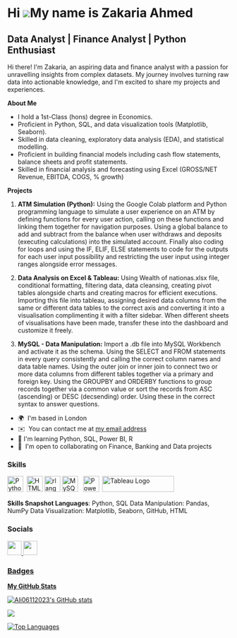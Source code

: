 Hi ![](https://user-images.githubusercontent.com/18350557/176309783-0785949b-9127-417c-8b55-ab5a4333674e.gif)My name is Zakaria Ahmed
===========================================================================================================================

Data Analyst | Finance Analyst | Python Enthusiast 
---------------------------------------------------

Hi there! I'm Zakaria, an aspiring data and finance analyst with a passion for unravelling insights from complex datasets. My journey involves turning raw data into actionable knowledge, and I'm excited to share my projects and experiences. 

**About Me** 

- I hold a 1st-Class (hons) degree in Economics. 
- Proficient in Python, SQL, and data visualization tools (Matplotlib, Seaborn). 
- Skilled in data cleaning, exploratory data analysis (EDA), and statistical modelling.
- Proficient in building financial models including cash flow statements, balance sheets and profit statements.
- Skilled in financial analysis and forecasting using Excel (GROSS/NET Revenue, EBITDA, COGS, % growth)

**Projects** 

1. **ATM Simulation (Python):** Using the Google Colab platform and Python programming language to simulate a user experience on an ATM by defining functions for every user action, calling on these functions and linking them together for navigation purposes. Using a global balance to add and subtract from the balance when user withdraws and deposits (executing calculations) into the simulated account. Finally also coding for loops and using the IF, ELIF, ELSE statements to code for the outputs for each user input possibility and restricting the user input using integer ranges alongside error messages. 
   
2. **Data Analysis on Excel & Tableau:** Using Wealth of nationas.xlsx file, conditional formatting, filtering data, data cleansing, creating pivot tables alongside charts and creating macros for efficient executions. Importing this file into tableau, assigning desired data columns from the same or different data tables to the correct axis and converting it into a visualisation complimenting it with a filter sidebar. When different sheets of visualisations have been made, transfer these into the dashboard and customize it freely.
   
3. **MySQL - Data Manipulation:** Import a .db file into MySQL Workbench and activate it as the schema. Using the SELECT and FROM statements in every query consistently and calling the correct column names and data table names. Using the outer join or inner join to connect two or more data columns from different tables together via a primary and foreign key. Using the GROUPBY and ORDERBY functions to group records together via a common value or sort the records from ASC (ascending) or DESC (decsending) order. Using these in the correct syntax to answer questions.

* 🌍  I'm based in London </br>
* ✉️  You can contact me at [my email address](mailto:zakariaahmed2000@gmail.com) </br>
* 🧠  I'm learning Python, SQL, Power BI, R </br>
* 🤝  I'm open to collaborating on Finance, Banking and Data projects </br>

### Skills


<p align="left">
<a href="https://www.python.org/" target="_blank" rel="noreferrer"><img src="https://raw.githubusercontent.com/danielcranney/readme-generator/main/public/icons/skills/python-colored.svg" width="36" height="36" alt="Python" /></a>&nbsp;&nbsp;<a href="https://developer.mozilla.org/en-US/docs/Glossary/HTML5" target="_blank" rel="noreferrer"><img src="https://raw.githubusercontent.com/danielcranney/readme-generator/main/public/icons/skills/html5-colored.svg" width="36" height="36" alt="HTML5" /></a>&nbsp;<a href="https://www.r-project.org/" target="_blank" rel="noreferrer"><img src="https://raw.githubusercontent.com/danielcranney/readme-generator/main/public/icons/skills/rlang-colored.svg" width="36" height="36" alt="rlang" /></a>&nbsp;<a href="https://www.mysql.com/" target="_blank" rel="noreferrer"><img src="https://raw.githubusercontent.com/danielcranney/readme-generator/main/public/icons/skills/mysql-colored.svg" width="36" height="36" alt="MySQL" /></a>&nbsp;&nbsp;&nbsp;<a href="https://app.powerbi.com/" target="_blank" rel="noreferrer"><img src="https://cdn.worldvectorlogo.com/logos/power-bi.svg" width="36" height="36" alt="PowerBI" /></a>&nbsp;&nbsp;<a href="https://tableau.com/" target="_blank" rel="noreferrer; return false;"><img src="https://raw.githubusercontent.com/gilbarbara/logos/main/logos/tableau.svg" width="163" height="36" alt="Tableau Logo" /></a>&nbsp;&nbsp;
</p>

**Skills Snapshot Languages**: Python, SQL Data Manipulation: Pandas, NumPy Data Visualization: Matplotlib, Seaborn, GitHub, HTML

### Socials

<p align="left"> <a href="https://www.github.com/zakariaahmed2000" target="_blank" rel="noreferrer"> <picture> <source media="(prefers-color-scheme: dark)" srcset="https://raw.githubusercontent.com/danielcranney/readme-generator/main/public/icons/socials/github-dark.svg" /> <source media="(prefers-color-scheme: light)" srcset="https://raw.githubusercontent.com/danielcranney/readme-generator/main/public/icons/socials/github.svg" /> <img src="https://raw.githubusercontent.com/danielcranney/readme-generator/main/public/icons/socials/github.svg" width="32" height="32" /> </picture> </a>
<a href="https://www.linkedin.com/in/zakariaahmed2000" target="_blank" rel="noreferrer">
                    <picture>
                    <source media="(prefers-color-scheme: dark)" srcset="https://raw.githubusercontent.com/danielcranney/readme-generator/main/public/icons/socials/linkedin-dark.svg" />
                    <source media="(prefers-color-scheme: light)" srcset="https://raw.githubusercontent.com/danielcranney/readme-generator/main/public/icons/socials/linkedin.svg" />
                    <img src="https://raw.githubusercontent.com/danielcranney/readme-generator/main/public/icons/socials/linkedin.svg" width="32" height="32" />

### Badges

<b>My GitHub Stats</b>

<a href="http://www.github.com/zakariaahmed2000"><img src="https://github-readme-stats.vercel.app/api?username=zakariaahmed2000&show_icons=true&hide=&count_private=true&title_color=0891b2&text_color=ffffff&icon_color=0891b2&bg_color=1c1917&hide_border=true&show_icons=true" alt="Ali06112023's GitHub stats" /></a>

<a href="http://www.github.com/zakariaahmed2000"><img src="https://github-readme-streak-stats.herokuapp.com/?user=zakariaahmed2000&stroke=ffffff&background=1c1917&ring=0891b2&fire=0891b2&currStreakNum=ffffff&currStreakLabel=0891b2&sideNums=ffffff&sideLabels=ffffff&dates=ffffff&hide_border=true" /></a>

<a href="https://github.com/zakariaahmed2000" align="left"><img src="https://github-readme-stats.vercel.app/api/top-langs/?username=zakariaahmed2000&langs_count=10&title_color=0891b2&text_color=ffffff&icon_color=0891b2&bg_color=1c1917&hide_border=true&locale=en&custom_title=Top%20%Languages" alt="Top Languages" /></a>
